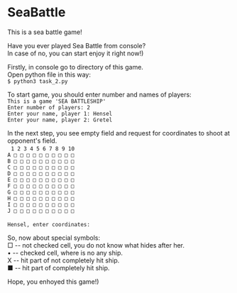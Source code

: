 # SeaBattle
This is a sea battle game!

Have you ever played Sea Battle from console?<br>
In case of no, you can start enjoy it right now!)

Firstly, in console go to directory of this game. <br>
Open python file in this way:<br> 
`$ python3 task_2.py`

To start game, you should enter number and names of players:<br>
`This is a game 'SEA BATTLESHIP'`<br>
`Enter number of players: 2`     <br>
`Enter your name, player 1: Hensel`<br>
`Enter your name, player 2: Gretel`<br>

In the next step, you see empty field and request for coordinates to shoot at opponent's field.<br  />
&nbsp;&nbsp;`1 2 3 4 5 6 7 8 9 10`<br>
`A □ □ □ □ □ □ □ □ □ □ `<br>
`B □ □ □ □ □ □ □ □ □ □ `<br>
`C □ □ □ □ □ □ □ □ □ □ `<br>
`D □ □ □ □ □ □ □ □ □ □ `<br>
`E □ □ □ □ □ □ □ □ □ □ `<br>
`F □ □ □ □ □ □ □ □ □ □ `<br>
`G □ □ □ □ □ □ □ □ □ □ `<br>
`H □ □ □ □ □ □ □ □ □ □ `<br>
`I □ □ □ □ □ □ □ □ □ □ `<br>
`J □ □ □ □ □ □ □ □ □ □ `<br>
<br>
`Hensel, enter coordinates: `

So, now about special symbols:<br>
□ -- not checked cell, you do not know what hides after her.<br>
• -- checked cell, where is no any ship.<br>
X -- hit part of not completely hit ship.<br>
■ -- hit part of completely hit ship.<br>

Hope, you enhoyed this game!)
